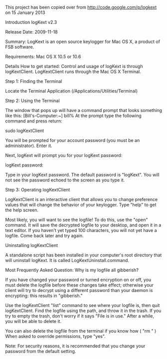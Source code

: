 This project has been copied over from http://code.google.com/p/logkext on 15 January 2013


Introduction
logKext v2.3

Release Date: 2009-11-18

Summary: LogKext is an open source keylogger for Mac OS X, a product of FSB software.

Requirements: Mac OS X 10.5 or 10.6

Details
How to get started: Control and usage of logKext is through logKextClient. LogKextClient runs through the Mac OS X Terminal.

Step 1: Finding the Terminal

Locate the Terminal Application (/Applications/Utilities/Terminal)

Step 2: Using the Terminal

The window that pops up will have a command prompt that looks something like this: [Bill's-Computer:~] bill% At the prompt type the following command and press return:

sudo logKextClient

You will be prompted for your account password (you must be an administrator). Enter it.

Next, logKext will prompt you for your logKext password:

logKext password:

Type in your logKext password. The default password is "logKext". You will not see the password echoed to the screen as you type it.

Step 3: Operating logKextClient

LogKextClient is an interactive client that allows you to change preference values that will change the behavior of your keylogger. Type "help" to get the help screen.

Most likely, you will want to see the logfile! To do this, use the "open" command. It will save the decrypted logfile to your desktop, and open it in a text editor. If you haven't yet typed 100 characters, you will not yet have a logfile. Come back later and try again.

Uninstalling logKextClient

A standalone script has been installed in your computer's root directory that will uninstall logKext. It is called LogKextUninstall.command.

Most Frequently Asked Question: Why is my logfile all gibberish?

If you have changed your password or turned encryption on or off, you must delete the logfile before these changes take effect; otherwise your client will try to decrypt using a different password than your daemon is encrypting: this results in "gibberish."

Use the logKextClient "list" command to see where your logfile is, then quit logKextClient. Find the logfile using the path, and throw it in the trash. If you try to empty the trash, don't worry if it says "File is in use." After a while, you will be able to delete it.

You can also delete the logfile from the terminal if you know how ( "rm <path>" ) When asked to override permissions, type "yes".

Note: For security reasons, it is recommended that you change your password from the default setting.
